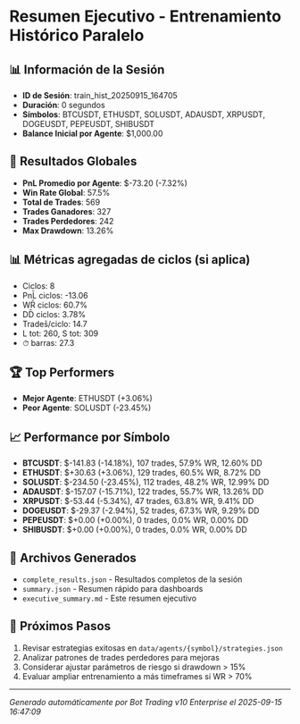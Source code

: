 # Resumen Ejecutivo - Entrenamiento Histórico Paralelo

## 📊 Información de la Sesión
- **ID de Sesión**: train_hist_20250915_164705
- **Duración**: 0 segundos
- **Símbolos**: BTCUSDT, ETHUSDT, SOLUSDT, ADAUSDT, XRPUSDT, DOGEUSDT, PEPEUSDT, SHIBUSDT
- **Balance Inicial por Agente**: $1,000.00

## 🎯 Resultados Globales
- **PnL Promedio por Agente**: $-73.20 (-7.32%)
- **Win Rate Global**: 57.5%
- **Total de Trades**: 569
- **Trades Ganadores**: 327
- **Trades Perdedores**: 242
- **Max Drawdown**: 13.26%

## 📊 Métricas agregadas de ciclos (si aplica)
- Ciclos: 8
- PnL̄ ciclos: -13.06
- WR̄ ciclos: 60.7%
- DD̄ ciclos: 3.78%
- Trades̄/ciclo: 14.7
- L tot: 260, S tot: 309
- ⏱̄ barras: 27.3


## 🏆 Top Performers
- **Mejor Agente**: ETHUSDT (+3.06%)
- **Peor Agente**: SOLUSDT (-23.45%)

## 📈 Performance por Símbolo
- **BTCUSDT**: $-141.83 (-14.18%), 107 trades, 57.9% WR, 12.60% DD
- **ETHUSDT**: $+30.63 (+3.06%), 129 trades, 60.5% WR, 8.72% DD
- **SOLUSDT**: $-234.50 (-23.45%), 112 trades, 48.2% WR, 12.99% DD
- **ADAUSDT**: $-157.07 (-15.71%), 122 trades, 55.7% WR, 13.26% DD
- **XRPUSDT**: $-53.44 (-5.34%), 47 trades, 63.8% WR, 9.41% DD
- **DOGEUSDT**: $-29.37 (-2.94%), 52 trades, 67.3% WR, 9.29% DD
- **PEPEUSDT**: $+0.00 (+0.00%), 0 trades, 0.0% WR, 0.00% DD
- **SHIBUSDT**: $+0.00 (+0.00%), 0 trades, 0.0% WR, 0.00% DD

## 📁 Archivos Generados
- `complete_results.json` - Resultados completos de la sesión
- `summary.json` - Resumen rápido para dashboards
- `executive_summary.md` - Este resumen ejecutivo

## 🎯 Próximos Pasos
1. Revisar estrategias exitosas en `data/agents/{symbol}/strategies.json`
2. Analizar patrones de trades perdedores para mejoras
3. Considerar ajustar parámetros de riesgo si drawdown > 15%
4. Evaluar ampliar entrenamiento a más timeframes si WR > 70%

---
*Generado automáticamente por Bot Trading v10 Enterprise el 2025-09-15 16:47:09*
